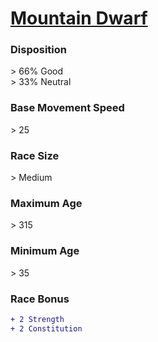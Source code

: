 <script>const page = "raceTypes"</script>
# **[Mountain Dwarf](https://www.dndbeyond.com/races/dwarf#MountainDwarf)**
### **Disposition**
\> 66% Good<br>
\> 33% Neutral
### **Base Movement Speed**
\> 25
### **Race Size**
\> Medium
### **Maximum Age**
\> 315
### **Minimum Age**
\> 35
### **Race Bonus**
```diff
+ 2 Strength
+ 2 Constitution
```
